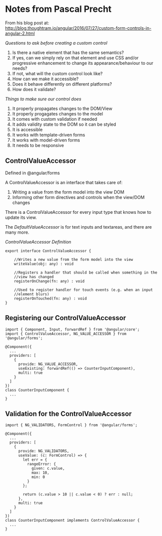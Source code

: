 # Notes from Pascal Precht

From his blog post at:
http://blog.thoughtram.io/angular/2016/07/27/custom-form-controls-in-angular-2.html

*Questions to ask before creating a custom control*
1. Is there a native element that has the same semantics?
2. If yes, can we simply rely on that element and use CSS and/or progressive enhancement to change its appearance/behaviour to our needs?
3. If not, what will the custom control look like?
4. How can we make it accessible?
5. Does it behave differently on different platforms?
5. How does it validate?

*Things to make sure our control does*
1. It properly propagates changes to the DOM/View
2. It properly progagates changes to the model
3. It comes with custom validation if needed
4. It adds validity state to the DOM so it can be styled
5. It is accessible
6. It works with template-driven forms
7. It works with model-driven forms
8. It needs to be responsive


## ControlValueAccessor

Defined in @angular/forms

A ControlValueAccessor is an interface that takes care of:
1. Writing a value from the form model into the view DOM
2. Informing other form directives and controls when the view/DOM
   changes
   
There is a ControlValueAccessor for every input type that knows how to
update its view.

The *DefaultValueAccessor* is for text inputs and textareas, and there
are many more.

*ControlValueAccessor Definition*
```
export interface ControlValueAccessor {
	
	//Writes a new value from the form model into the view
	writeValue(obj: any) : void
	
	//Registers a handler that should be called when something in the
	//view has changed
	registerOnChange(fn: any) : void
	
	//Used to register handler for touch events (e.g. when an input
	//element blurs)
	registerOnTouched(fn: any) : void
}
```

## Registering our ControlValueAccessor
```
import { Component, Input, forwardRef } from '@angular/core';
import { ControlValueAccessor, NG_VALUE_ACCESSOR } from '@angular/forms';

@Component({
  ...
  providers: [
    { 
      provide: NG_VALUE_ACCESSOR,
      useExisting: forwardRef(() => CounterInputComponent),
      multi: true
    }
  ]
})
class CounterInputComponent {
  ...
}
```


## Validation for the ControlValueAccessor
```
import { NG_VALIDATORS, FormControl } from '@angular/forms';

@Component({
  ...
  providers: [
    { 
      provide: NG_VALIDATORS,
      useValue: (c: FormControl) => {
        let err = {
          rangeError: {
            given: c.value,
            max: 10,
            min: 0
          }
        };

        return (c.value > 10 || c.value < 0) ? err : null;
      },
      multi: true
    }
  ]
})
class CounterInputComponent implements ControlValueAccessor {
  ...
}
```


